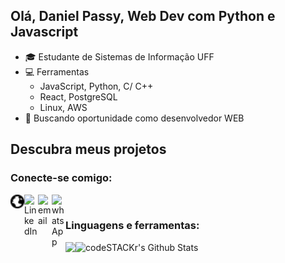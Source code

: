 ## Olá, Daniel Passy, Web Dev com Python e Javascript


- 🎓 Estudante de Sistemas de Informação UFF
- 💻 Ferramentas
    - JavaScript, Python, C/ C++
    - React, PostgreSQL
    - Linux, AWS
- 🥅 Buscando oportunidade como desenvolvedor WEB

## Descubra meus projetos

### Conecte-se comigo:

[<img align="left" alt="Website pessoal" width="22px" src="https://raw.githubusercontent.com/iconic/open-iconic/master/svg/globe.svg" />][website]
[<img align="left" alt="LinkedIn" width="22px" src="https://cdn.jsdelivr.net/npm/simple-icons@v3/icons/linkedin.svg" />][linkedin]
[<img align="left" alt="email" width="22px" src="https://cdn.jsdelivr.net/npm/simple-icons@3.13.0/icons/gmail.svg" />][email]
[<img align="left" alt="whatsApp" width="22px" src="https://cdn.jsdelivr.net/npm/simple-icons@3.13.0/icons/whatsapp.svg" />][whatsApp]




[website]: https://www.danielpassy.com/
[linkedin]: https://www.linkedin.com/in/daniel-mattos-passy-671b8a69/
[email]: mailto:daniel.passy@gmail.com
[whatsApp]: https://wa.me/5521997570933/

<br />

### Linguagens e ferramentas:
<img align="left" src="https://github-readme-stats.vercel.app/api/top-langs/?username=danielpassy&show_icons=true&layout=compact" />
<img align="left" alt="codeSTACKr's Github Stats" src="https://github-readme-stats.codestackr.vercel.app/api?username=danielpassy&show_icons=true&hide_border=true&count_private=true&theme=tokyonight&hide=issues,contribs" />
